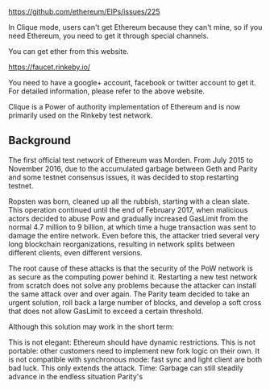 https://github.com/ethereum/EIPs/issues/225

In Clique mode, users can't get Ethereum because they can't mine, so if you need Ethereum, you need to get it through special channels.

You can get ether from this website.

https://faucet.rinkeby.io/

You need to have a google+ account, facebook or twitter account to get it. For detailed information, please refer to the above website.

Clique is a Power of authority implementation of Ethereum and is now primarily used on the Rinkeby test network.

## Background

The first official test network of Ethereum was Morden. From July 2015 to November 2016, due to the accumulated garbage between Geth and Parity and some testnet consensus issues, it was decided to stop restarting testnet.

Ropsten was born, cleaned up all the rubbish, starting with a clean slate. This operation continued until the end of February 2017, when malicious actors decided to abuse Pow and gradually increased GasLimit from the normal 4.7 million to 9 billion, at which time a huge transaction was sent to damage the entire network. Even before this, the attacker tried several very long blockchain reorganizations, resulting in network splits between different clients, even different versions.

The root cause of these attacks is that the security of the PoW network is as secure as the computing power behind it. Restarting a new test network from scratch does not solve any problems because the attacker can install the same attack over and over again. The Parity team decided to take an urgent solution, roll back a large number of blocks, and develop a soft cross that does not allow GasLimit to exceed a certain threshold.

Although this solution may work in the short term:

This is not elegant: Ethereum should have dynamic restrictions. This is not portable: other customers need to implement new fork logic on their own. It is not compatible with synchronous mode: fast sync and light client are both bad luck. This only extends the attack. Time: Garbage can still steadily advance in the endless situation Parity's 